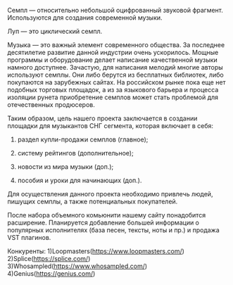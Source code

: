 Семпл — относительно небольшой оцифрованный звуковой фрагмент. Используются для создания современной музыки.

Луп — это циклический семпл.

Музыка — это важный элемент современного общества. За последнее десятилетие развитие данной индустрии очень ускорилось. Мощные программы и оборудование делает написание качественной музыки намного доступнее. Зачастую, для написания мелодий многие авторы используют семплы. Они либо берутся из бесплатных библиотек, либо покупаются на зарубежных сайтах. На российском рынке пока еще нет подобных торговых площадок, а из за языкового барьера и процесса изоляции рунета приобретение семплов может стать проблемой для отечественных продюсеров.

Таким образом, цель нашего проекта заключается в создании площадки для музыкантов СНГ сегмента, которая включает в себя:

1) раздел купли-продажи семплов (главное);

2) систему рейтингов (дополнительное);

3) новости из мира музыки (доп.);

4) пособия и уроки для начинающих (доп.).

Для осуществления данного проекта необходимо привлечь людей, пишущих семплы, а также потенциальных покупателей.

После набора объемного комьюнити нашему сайту понадобится расширение. Планируется добавление большей информации о популярных исполнителях (база песен, тексты, ноты и пр.) и продажа VST плагинов.

Конкуренты: 1)Loopmasters(https://www.loopmasters.com/) 2)Splice(https://splice.com/) 3)Whosampled(https://www.whosampled.com/) 4)Genius(https://genius.com/)